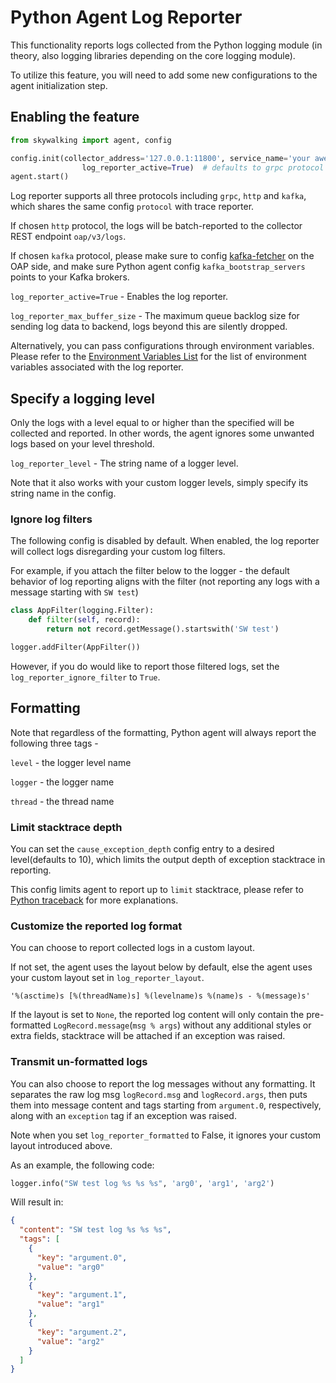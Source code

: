 # Python Agent Log Reporter

This functionality reports logs collected from the Python logging module (in theory, also logging libraries depending on the core logging module).

To utilize this feature, you will need to add some new configurations to the agent initialization step.

## Enabling the feature
```Python 
from skywalking import agent, config

config.init(collector_address='127.0.0.1:11800', service_name='your awesome service',
                log_reporter_active=True)  # defaults to grpc protocol
agent.start()
``` 

Log reporter supports all three protocols including `grpc`, `http` and `kafka`, which shares the same config `protocol` with trace reporter.

If chosen `http` protocol, the logs will be batch-reported to the collector REST endpoint `oap/v3/logs`.

If chosen `kafka` protocol, please make sure to config 
[kafka-fetcher](https://skywalking.apache.org/docs/main/v9.1.0/en/setup/backend/kafka-fetcher/) 
on the OAP side, and make sure Python agent config `kafka_bootstrap_servers` points to your Kafka brokers.

`log_reporter_active=True` - Enables the log reporter.

`log_reporter_max_buffer_size` - The maximum queue backlog size for sending log data to backend, logs beyond this are silently dropped.

Alternatively, you can pass configurations through environment variables. 
Please refer to the [Environment Variables List](../EnvVars.md) for the list of environment variables associated with the log reporter.

## Specify a logging level
Only the logs with a level equal to or higher than the specified will be collected and reported. 
In other words, the agent ignores some unwanted logs based on your level threshold.

`log_reporter_level` - The string name of a logger level. 

Note that it also works with your custom logger levels, simply specify its string name in the config.

### Ignore log filters
The following config is disabled by default. When enabled, the log reporter will collect logs disregarding your custom log filters.

For example, if you attach the filter below to the logger - the default behavior of log reporting aligns with the filter 
(not reporting any logs with a message starting with `SW test`)
```python
class AppFilter(logging.Filter):
    def filter(self, record):
        return not record.getMessage().startswith('SW test')

logger.addFilter(AppFilter())
```
However, if you do would like to report those filtered logs, set the `log_reporter_ignore_filter` to `True`.


## Formatting
Note that regardless of the formatting, Python agent will always report the following three tags - 

`level` - the logger level name

`logger` - the logger name  

`thread` - the thread name

### Limit stacktrace depth
You can set the `cause_exception_depth` config entry to a desired level(defaults to 10), which limits the output depth of exception stacktrace in reporting.

This config limits agent to report up to `limit` stacktrace, please refer to [Python traceback](https://docs.python.org/3/library/traceback.html#traceback.print_tb) for more explanations.

### Customize the reported log format
You can choose to report collected logs in a custom layout.

If not set, the agent uses the layout below by default, else the agent uses your custom layout set in `log_reporter_layout`.

`'%(asctime)s [%(threadName)s] %(levelname)s %(name)s - %(message)s'`

If the layout is set to `None`, the reported log content will only contain 
the pre-formatted `LogRecord.message`(`msg % args`) without any additional styles or extra fields, stacktrace will be attached if an exception was raised. 

### Transmit un-formatted logs
You can also choose to report the log messages without any formatting.
It separates the raw log msg `logRecord.msg` and `logRecord.args`, then puts them into message content and tags starting from `argument.0`, respectively, along with an `exception` tag if an exception was raised.

Note when you set `log_reporter_formatted` to False, it ignores your custom layout introduced above.

As an example, the following code:
```python
logger.info("SW test log %s %s %s", 'arg0', 'arg1', 'arg2')
```

Will result in:
```json
{
  "content": "SW test log %s %s %s",
  "tags": [
    {
      "key": "argument.0",
      "value": "arg0"
    },
    {
      "key": "argument.1",
      "value": "arg1"
    },
    {
      "key": "argument.2",
      "value": "arg2"
    }
  ]
}
```